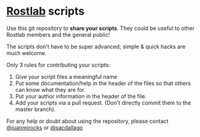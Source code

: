# [Rostlab](http://rostlab.org/) scripts

Use this git repository to **share your scripts**. They could be useful to other Rostlab members and the general public!

The scripts don't have to be super advanced; simple & quick hacks are much welcome.

Only 3 rules for contributing your scripts:

1. Give your script files a meaningful name
2. Put some documentation/help in the header of the files so that others can know what they are for.
3. Put your author information in the header of the file.
4. Add your scripts via a pull request. (Don't directly commit them to the master branch).


For any help or doubt about using the repository, please contact [@juanmirocks](https://github.com/juanmirocks) or  [@sacdallago](https://github.com/sacdallago)
